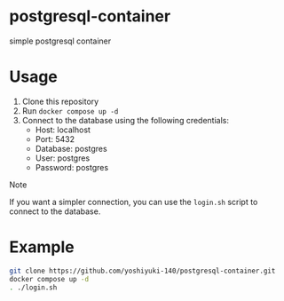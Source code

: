 # postgresql-container
simple postgresql container

# Usage

1. Clone this repository
2. Run `docker compose up -d`
3. Connect to the database using the following credentials:
    - Host: localhost
    - Port: 5432
    - Database: postgres
    - User: postgres
    - Password: postgres
> [!NOTE]
> If you want a simpler connection, you can use the `login.sh` script to connect to the database.

# Example

```bash
git clone https://github.com/yoshiyuki-140/postgresql-container.git
docker compose up -d
. ./login.sh
```

